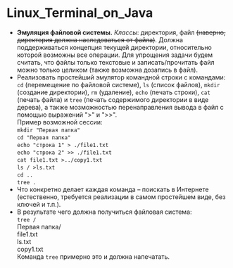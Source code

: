 # Linux_Terminal_on_Java
- **Эмуляция файловой системы.** *Классы*: директория, файл ~~(наверно, директория должна наследоваться от файла)~~. Должна поддерживаться концепция текущей директории, относительно которой возможны все операции. Для упрощения задачи будем считать, что файлы только текстовые и записать/прочитать файл можно только целиком (также возможна дозапись в файл).	
- Реализовать простейший эмулятор командной строки с командами: `cd` (перемещение по файловой системе), `ls` (список файлов), `mkdir` (создание директории), `rm` (удаление), `echo` (печать строки), `cat` (печать файла) и `tree` (печать содержимого директории в виде дерева), а также мозможностью перенаправления вывода в файл с помощью выражений ">" и ">>".	
   Пример возможной сессии:  
   `mkdir "Первая папка"`  
   `cd "Первая папка"`  
   `echo "строка 1" > ./file1.txt`  
   `echo "строка 2" >> ./file1.txt`  
   `cat file1.txt >../copy1.txt`  
   `ls / >ls.txt`  
   `cd ..`  
   `tree .`  
- Что конкретно делает каждая команда – поискать в Интернете (естественно, требуется реализации в самом простейшем виде, без ключей и т.п.).		
- В результате чего должна получиться файловая система:  	
   `tree /`    
      Первая папка/  
        file1.txt  
        ls.txt  
        copy1.txt  
Команда `tree` примерно это и должна напечатать.
